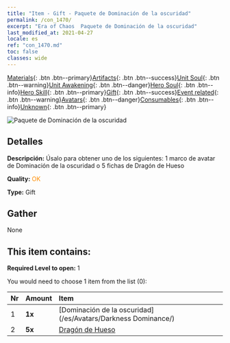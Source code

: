 ```yaml
---
title: "Item - Gift - Paquete de Dominación de la oscuridad"
permalink: /con_1470/
excerpt: "Era of Chaos  Paquete de Dominación de la oscuridad"
last_modified_at: 2021-04-27
locale: es
ref: "con_1470.md"
toc: false
classes: wide
---
```

 [Materials](/ItemsES/){: .btn .btn--primary}[Artifacts](/ItemsES/Artifacts/){: .btn .btn--success}[Unit Soul](/ItemsES/UnitSoul/){: .btn .btn--warning}[Unit Awakening](/ItemsES/UnitAwakening/){: .btn .btn--danger}[Hero Soul](/ItemsES/HeroSoul/){: .btn .btn--info}[Hero Skill](/ItemsES/HeroSkill/){: .btn .btn--primary}[Gift](/ItemsES/Gift/){: .btn .btn--success}[Event related](/ItemsES/Events/){: .btn .btn--warning}[Avatars](/ItemsES/Avatars/){: .btn .btn--danger}[Consumables](/ItemsES/Consumables/){: .btn .btn--info}[Unknown](/ItemsES/Unknown/){: .btn .btn--primary}

 ![Paquete de Dominación de la oscuridad](/images/t/i_907084.png)

## Detalles
 **Descripción:** Úsalo para obtener uno de los siguientes: 1 marco de avatar de Dominación de la oscuridad o 5 fichas de Dragón de Hueso

 **Quality:** <span style="color: #FF8C00">OK</span>

 **Type:** Gift

## Gather

  None

## This item contains:

 **Required Level to open:** 1

 You would need to choose 1 item from the list (0):

  | Nr | Amount |     Item    |
  |:---|:-------|:------------|
  | 1 |  **1x** | [Dominación de la oscuridad](/es/Avatars/Darkness Dominance/) |  | 
  | 2 |  **5x** | [Dragón de Hueso](/ItemsES/unt_214/) |  | 
